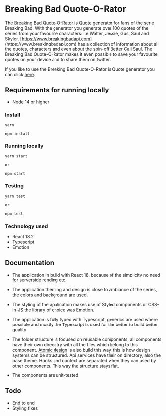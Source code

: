 # Breaking Bad Quote-O-Rator

The [Breaking Bad Quote-O-Rator is Quote generator](https://bb-quote-o-rator.vercel.app/) for fans of the serie Breaking Bad. With the generator you generate over 100 quotes of the series from your favourite characters: i.e Walter, Jessie, Gus, Saul and Skyler. [https://www.breakingbadapi.com](https://www.breakingbadapi.com) has a collection of information about all the quotes, characters and even about the spin-off Better Call Saul. The Breaking Bad Quote-O-Rator makes it even possible to save your favourite quotes on your device and to share them on twitter.

If you like to use the Breaking Bad Quote-O-Rator is Quote generator you can click [here](https://bb-quote-o-rator.vercel.app/).

## Requirements for running locally
- Node 14 or higher

### Install

```
yarn

npm install
```

### Running locally

```
yarn start 

or

npm start
```

### Testing

```
yarn test 

or

npm test
```


### Technology used


- React 18.2
- Typescript
- Emotion

## Documentation

- The application in build with React 18, because of the simplicity no need for serverside rending etc.
- The application theming and design is close to ambiance of the series, the colors and background are used.
- The styling of the application makes use of Styled components or CSS-in-JS the library of choice was Emotion. 

- The application is fully typed with Typescript, generics are used where possible and mostly the Typescript is used for the better to build better quality

- The folder structure is focused on reusable components, all components have their own direcotry with all the files which belong to this component. [Atomic design](https://bradfrost.com/blog/post/atomic-web-design/) is also build this way, this is how design systems can be structured. Api services have their on directory, also the base theme. Hooks and context are separated when they can used by other components. This way the structure stays flat.

- The components are unit-tested.

## Todo

- End to end
- Styling fixes
